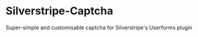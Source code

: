 Silverstripe-Captcha
====================

Super-simple and customisable captcha for Silverstripe&#39;s Userforms plugin